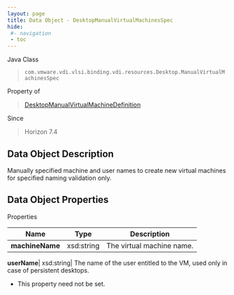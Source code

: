 ```yaml
---
layout: page
title: Data Object - DesktopManualVirtualMachinesSpec
hide:
 #- navigation
 - toc
---
```






Java Class  
> `com.vmware.vdi.vlsi.binding.vdi.resources.Desktop.ManualVirtualMachinesSpec`

Property of  
> [DesktopManualVirtualMachineDefinition](vdi.resources.Desktop.ManualVirtualMachineDefinition.md#field_detail)

Since  
> Horizon 7.4


## Data Object Description 

Manually specified machine and user names to create new virtual machines for specified naming validation only. 

## Data Object Properties

Properties

Name |  Type |  Description   
---|---|---  
**machineName**|  xsd:string|  The virtual machine name.   
  
**userName**|  xsd:string|  The name of the user entitled to the VM, used only in case of persistent desktops.   


* This property need not be set.

  
  
  
   
  
  
